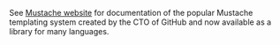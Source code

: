 See [Mustache website](http://mustache.github.io/) for documentation of the popular Mustache templating system created by the CTO of GitHub and now available as a library for many languages.
